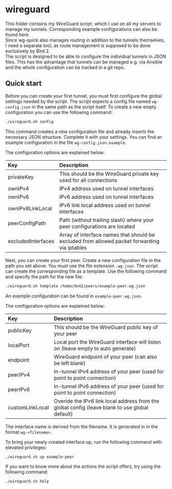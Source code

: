# wireguard

This folder contains my WireGuard script, which I use on all my servers to manage my tunnels. Corresponding example configurations can also be found here.  
Since wg-quick also manages routing in addition to the tunnels themselves, I need a separate tool, as route management is supposed to be done exclusively by Bird 2.  
The script is designed to be able to configure the individual tunnels in JSON files. This has the advantage that tunnels can be managed e.g. via Ansible and the whole configuration can be tracked in a git repo.

## Quick start

Before you can create your first tunnel, you must first configure the global settings needed by the script. The script expects a config file named `wg-config.json` in the same path as the script itself. To create a new empty configuration you can use the following command:

```bash
./wireguard.sh config
```
This command creates a new configuration file and already inserts the necessary JSON structure. Complete it with your settings. You can find an example configuration in the file `wg-config.json.example`.  

The configuration options are explained below:

| Key | Description |
|:----|:------------|
|privateKey|This should be the WireGuard private key used for all connections|
|ownIPv4|IPv4 address used on tunnel interfaces|
|ownIPv6|IPv6 address used on tunnel interfaces|
|ownIPv6LinkLocal|IPv6 link local address used on tunnel interfaces|
|peerConfigPath|Path (without trailing slash) where your peer configurations are located|
|excludedInterfaces|Array of interface names that should be excluded from allowed packet forwarding via iptables|

Next, you can create your first peer. Create a new configuration file in the path you set above. You must use the file extension `.wg.json`. The script can create the corresponding file as a template. Use the following command and specify the path for the new file:

```bash
./wireguard.sh template /home/dn42/peers/example-peer.wg.json
```
An example configuration can be found in `example-peer.wg.json`.

The configuration options are explained below:

| Key | Description |
|:----|:------------|
|publicKey|This should be the WireGuard public key of your peer|
|localPort|Local port the WireGuard interface will listen on (leave empty to auto generate)|
|endpoint|WireGuard endpoint of your peer (can also be left blank)|
|peerIPv4|In-tunnel IPv4 address of your peer (used for point to point connection)|
|peerIPv6|In-tunnel IPv6 address of your peer (used for point to point connection)|
|customLinkLocal|Overide the IPv6 link local address from the global config (leave blank to use global default)|

The interface name is derived from the filename. It is generated in in the format `wg-<filename>`.  
  
To bring your newly created interface up, run the following command with elevated privileges:
```bash
./wireguard.sh up example-peer
```

If you want to know more about the actions the script offers, try using the following command:
```bash
./wireguard.sh help
```